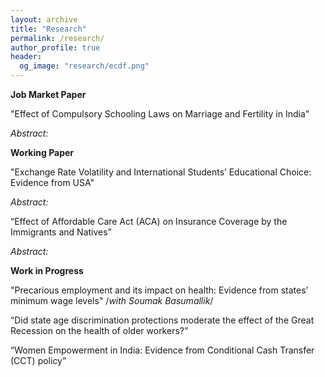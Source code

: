 ```yaml
---
layout: archive
title: "Research"
permalink: /research/
author_profile: true
header:
  og_image: "research/ecdf.png"
---
```


**Job Market Paper**

"Effect of Compulsory Schooling Laws on Marriage and Fertility in India"

*Abstract:*

**Working Paper**

"Exchange Rate Volatility and International Students’ Educational Choice: Evidence from USA"

*Abstract:*

“Effect of Affordable Care Act (ACA) on Insurance Coverage by the Immigrants and Natives”

*Abstract:*

**Work in Progress**

"Precarious employment and its impact on health: Evidence from states’ minimum wage levels" /*with Soumak Basumallik*/

“Did state age discrimination protections moderate the effect of the Great Recession on the health of older workers?”

“Women Empowerment in India: Evidence from Conditional Cash Transfer (CCT) policy”



